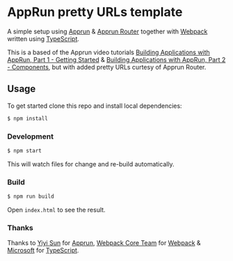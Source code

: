 # AppRun pretty URLs template

A simple setup using [Apprun](https://github.com/yysun/apprun) & [Apprun Router](https://github.com/phBalance/apprun-router) together with [Webpack](https://webpack.js.org) written using [TypeScript](https://www.typescriptlang.org/).

This is a based of the Apprun video tutorials [Building Applications with AppRun, Part 1 - Getting Started](https://www.youtube.com/watch?v=RuRmXEN2-xI) & [Building Applications with AppRun, Part 2 - Components](https://www.youtube.com/watch?v=qkP6HvZmhtY), but with added pretty URLs curtesy of Apprun Router.


## Usage

To get started clone this repo and install local dependencies:

``` bash
$ npm install
```

### Development

``` bash
$ npm start
```

This will watch files for change and re-build automatically.

### Build

``` bash
$ npm run build
```

Open `index.html` to see the result.


### Thanks

Thanks to [Yiyi Sun](https://github.com/yysun) for [Apprun](http://apprun.js.org), [Webpack Core Team](https://github.com/webpack/webpack#core-teamm) for [Webpack](https://webpack.js.org) & [Microsoft](https://opensource.microsoft.com) for [TypeScript](https://www.typescriptlang.org).
